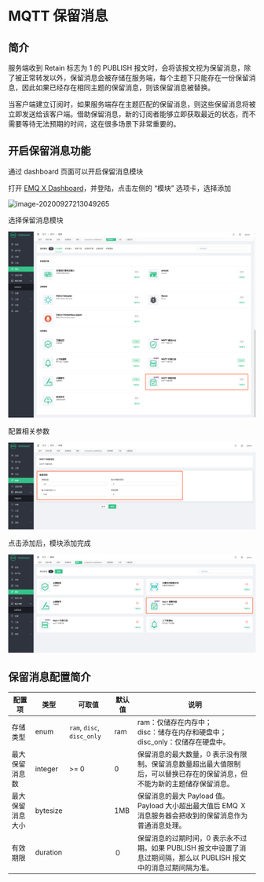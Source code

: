 # MQTT 保留消息

## 简介

服务端收到 Retain 标志为 1 的 PUBLISH 报文时，会将该报文视为保留消息，除了被正常转发以外，保留消息会被存储在服务端，每个主题下只能存在一份保留消息，因此如果已经存在相同主题的保留消息，则该保留消息被替换。

当客户端建立订阅时，如果服务端存在主题匹配的保留消息，则这些保留消息将被立即发送给该客户端。借助保留消息，新的订阅者能够立即获取最近的状态，而不需要等待无法预期的时间，这在很多场景下非常重要的。

## 开启保留消息功能

通过 dashboard 页面可以开启保留消息模块

打开 [EMQ X Dashboard](http://127.0.0.1:18083/)，并登陆，点击左侧的 “模块” 选项卡，选择添加

![image-20200927213049265](./assets/modules.png)

选择保留消息模块

![image-20200927213049265](./assets/retained_1.png)

配置相关参数

![image-20200927213049265](./assets/retained_2.png)

点击添加后，模块添加完成

![image-20200927213049265](./assets/retained_3.png)

## 保留消息配置简介

| 配置项                         | 类型     | 可取值                   | 默认值 | 说明                                                         |
| ------------------------------ | -------- | ------------------------ | ------ | ------------------------------------------------------------ |
| 存储类型               | enum     | `ram`, `disc`, `disc_only` | ram |ram：仅储存在内存中；<br />disc：储存在内存和硬盘中；<br />disc_only：仅储存在硬盘中。|
| 最大保留消息数        | integer  | \>= 0                    | 0      | 保留消息的最大数量，0 表示没有限制。保留消息数量超出最大值限制后，可以替换已存在的保留消息，但不能为新的主题储存保留消息。 |
| 最大保留消息大小      | bytesize |                          | 1MB    | 保留消息的最大 Payload 值。Payload 大小超出最大值后 EMQ Ｘ 消息服务器会把收到的保留消息作为普通消息处理。 |
| 有效期限            | duration |                          | ０     | 保留消息的过期时间，0 表示永不过期。如果 PUBLISH 报文中设置了消息过期间隔，那么以 PUBLISH 报文中的消息过期间隔为准。 |
